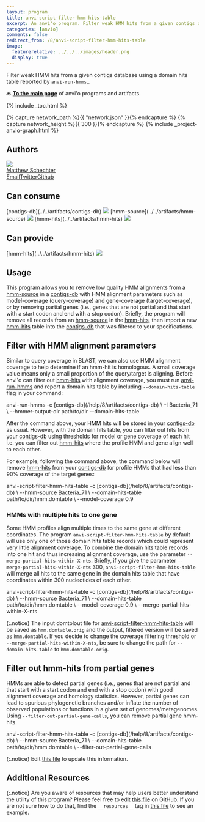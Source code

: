 ```yaml
---
layout: program
title: anvi-script-filter-hmm-hits-table
excerpt: An anvi'o program. Filter weak HMM hits from a given contigs database using a domain hits table reported by `anvi-run-hmms`.
categories: [anvio]
comments: false
redirect_from: /8/anvi-script-filter-hmm-hits-table
image:
  featurerelative: ../../../images/header.png
  display: true
---
```


Filter weak HMM hits from a given contigs database using a domain hits table reported by `anvi-run-hmms`..

🔙 **[To the main page](../../)** of anvi'o programs and artifacts.


{% include _toc.html %}
<div id="svg" class="subnetwork"></div>
{% capture network_path %}{{ "network.json" }}{% endcapture %}
{% capture network_height %}{{ 300 }}{% endcapture %}
{% include _project-anvio-graph.html %}


## Authors

<div class="anvio-person"><div class="anvio-person-info"><div class="anvio-person-photo"><img class="anvio-person-photo-img" src="../../images/authors/mschecht.jpg" /></div><div class="anvio-person-info-box"><a href="/people/mschecht" target="_blank"><span class="anvio-person-name">Matthew Schechter</span></a><div class="anvio-person-social-box"><a href="mailto:mschechter@uchicago.edu" class="person-social" target="_blank"><i class="fa fa-fw fa-envelope-square"></i>Email</a><a href="http://twitter.com/mschecht_bio" class="person-social" target="_blank"><i class="fa fa-fw fa-twitter-square"></i>Twitter</a><a href="http://github.com/mschecht" class="person-social" target="_blank"><i class="fa fa-fw fa-github"></i>Github</a></div></div></div></div>



## Can consume


<p style="text-align: left" markdown="1"><span class="artifact-r">[contigs-db](../../artifacts/contigs-db) <img src="../../images/icons/DB.png" class="artifact-icon-mini" /></span> <span class="artifact-r">[hmm-source](../../artifacts/hmm-source) <img src="../../images/icons/HMM.png" class="artifact-icon-mini" /></span> <span class="artifact-r">[hmm-hits](../../artifacts/hmm-hits) <img src="../../images/icons/CONCEPT.png" class="artifact-icon-mini" /></span></p>


## Can provide


<p style="text-align: left" markdown="1"><span class="artifact-p">[hmm-hits](../../artifacts/hmm-hits) <img src="../../images/icons/CONCEPT.png" class="artifact-icon-mini" /></span></p>


## Usage


This program allows you to remove low quality HMM alignments from a <span class="artifact-n">[hmm-source](/help/8/artifacts/hmm-source)</span> in a <span class="artifact-n">[contigs-db](/help/8/artifacts/contigs-db)</span> with HMM alignment parameters such as model-coverage (query-coverage) and gene-coverage (target-coverage), or by removing partial genes (i.e., genes that are not partial and that start with a start codon and end with a stop codon). Briefly, the program will remove all records from an <span class="artifact-n">[hmm-source](/help/8/artifacts/hmm-source)</span> in the <span class="artifact-n">[hmm-hits](/help/8/artifacts/hmm-hits)</span>, then import a new <span class="artifact-n">[hmm-hits](/help/8/artifacts/hmm-hits)</span> table into the <span class="artifact-n">[contigs-db](/help/8/artifacts/contigs-db)</span> that was filtered to your specifications.

## Filter with HMM alignment parameters

Similar to query coverage in BLAST, we can also use HMM alignment coverage to help determine if an hmm-hit is homologous. A small coverage value means only a small proportion of the query/target is aligning. Before anvi'o can filter out <span class="artifact-n">[hmm-hits](/help/8/artifacts/hmm-hits)</span> with alignment coverage, you must run <span class="artifact-p">[anvi-run-hmms](/help/8/programs/anvi-run-hmms)</span> and report a domain hits table by including `--domain-hits-table` flag in your command:

<div class="codeblock" markdown="1">
anvi&#45;run&#45;hmms &#45;c <span class="artifact&#45;n">[contigs&#45;db](/help/8/artifacts/contigs&#45;db)</span> \
              &#45;I Bacteria_71 \
              &#45;&#45;hmmer&#45;output&#45;dir path/to/dir
              &#45;&#45;domain&#45;hits&#45;table
</div>

After the command above, your HMM hits will be stored in your <span class="artifact-n">[contigs-db](/help/8/artifacts/contigs-db)</span> as usual. However, with the domain hits table, you can filter out hits from your <span class="artifact-n">[contigs-db](/help/8/artifacts/contigs-db)</span> using thresholds for model or gene coverage of each hit i.e. you can filter out <span class="artifact-n">[hmm-hits](/help/8/artifacts/hmm-hits)</span> where the profile HMM and gene align well to each other.

For example, following the command above, the command below will remove <span class="artifact-n">[hmm-hits](/help/8/artifacts/hmm-hits)</span> from your <span class="artifact-n">[contigs-db](/help/8/artifacts/contigs-db)</span> for profile HMMs that had less than 90% coverage of the target genes:

<div class="codeblock" markdown="1">
anvi&#45;script&#45;filter&#45;hmm&#45;hits&#45;table &#45;c <span class="artifact&#45;n">[contigs&#45;db](/help/8/artifacts/contigs&#45;db)</span> \
                                  &#45;&#45;hmm&#45;source Bacteria_71 \
                                  &#45;&#45;domain&#45;hits&#45;table path/to/dir/hmm.domtable \
                                  &#45;&#45;model&#45;coverage 0.9
</div>

### HMMs with multiple hits to one gene

Some HMM profiles align multiple times to the same gene at different coordinates. The program `anvi-script-filter-hmm-hits-table` by default will use only one of those domain hits table records which could represent very little alignment coverage. To combine the domain hits table records into one hit and thus increasing alignment coverage, use the parameter `--merge-partial-hits-within-X-nts`. Briefly, if you give the parameter `--merge-partial-hits-within-X-nts` 300, `anvi-script-filter-hmm-hits-table` will merge all hits to the same gene in the domain hits table that have coordinates within 300 nucleotides of each other.  

<div class="codeblock" markdown="1">
anvi&#45;script&#45;filter&#45;hmm&#45;hits&#45;table &#45;c <span class="artifact&#45;n">[contigs&#45;db](/help/8/artifacts/contigs&#45;db)</span> \
                                  &#45;&#45;hmm&#45;source Bacteria_71 \
                                  &#45;&#45;domain&#45;hits&#45;table path/to/dir/hmm.domtable \
                                  &#45;&#45;model&#45;coverage 0.9 \
                                  &#45;&#45;merge&#45;partial&#45;hits&#45;within&#45;X&#45;nts
</div>

{:.notice}
The input domtblout file for <span class="artifact-p">[anvi-script-filter-hmm-hits-table](/help/8/programs/anvi-script-filter-hmm-hits-table)</span> will be saved as `hmm.domtable.orig` and the output, filtered version will be saved as `hmm.domtable`. If you decide to change the coverage filtering threshold or `--merge-partial-hits-within-X-nts`, be sure to change the path for `--domain-hits-table`  to `hmm.domtable.orig`.

## Filter out hmm-hits from partial genes

HMMs are able to detect partial genes (i.e., genes that are not partial and that start with a start codon and end with a stop codon) with good alignment coverage and homology statistics. However, partial genes can lead to spurious phylogenetic branches and/or inflate the number of observed populations or functions in a given set of genomes/metagenomes. Using `--filter-out-partial-gene-calls`, you can remove partial gene hmm-hits.

<div class="codeblock" markdown="1">
anvi&#45;script&#45;filter&#45;hmm&#45;hits&#45;table &#45;c <span class="artifact&#45;n">[contigs&#45;db](/help/8/artifacts/contigs&#45;db)</span> \
                                  &#45;&#45;hmm&#45;source Bacteria_71 \
                                  &#45;&#45;domain&#45;hits&#45;table path/to/dir/hmm.domtable \
                                  &#45;&#45;filter&#45;out&#45;partial&#45;gene&#45;calls
</div>

{:.notice}
Edit [this file](https://github.com/merenlab/anvio/tree/master/anvio/docs/programs/anvi-script-filter-hmm-hits-table.md) to update this information.


## Additional Resources



{:.notice}
Are you aware of resources that may help users better understand the utility of this program? Please feel free to edit [this file](https://github.com/merenlab/anvio/tree/master/bin/anvi-script-filter-hmm-hits-table) on GitHub. If you are not sure how to do that, find the `__resources__` tag in [this file](https://github.com/merenlab/anvio/blob/master/bin/anvi-interactive) to see an example.
